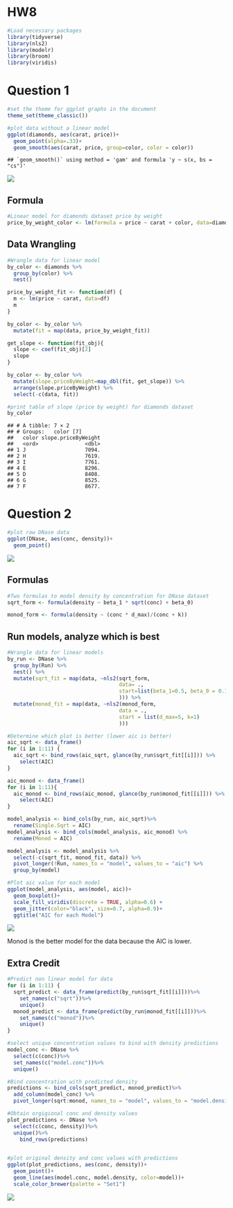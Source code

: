 HW8
================

``` r
#Load necessary packages
library(tidyverse)
library(nls2)
library(modelr)
library(broom)
library(viridis)
```

# Question 1

``` r
#set the theme for ggplot graphs in the document
theme_set(theme_classic())

#plot data without a linear model
ggplot(diamonds, aes(carat, price))+
  geom_point(alpha=.33)+
  geom_smooth(aes(carat, price, group=color, color = color))
```

    ## `geom_smooth()` using method = 'gam' and formula 'y ~ s(x, bs = "cs")'

![](HW8_files/figure-gfm/unnamed-chunk-2-1.png)<!-- -->

## Formula

``` r
#Linear model for diamonds dataset price by weight
price_by_weight_color <- lm(formula = price ~ carat + color, data=diamonds)
```

## Data Wrangling

``` r
#Wrangle data for linear model
by_color <- diamonds %>%
  group_by(color) %>%
  nest()

price_by_weight_fit <- function(df) {
  m <- lm(price ~ carat, data=df)
  m
}

by_color <- by_color %>%
  mutate(fit = map(data, price_by_weight_fit))

get_slope <- function(fit_obj){
  slope <- coef(fit_obj)[2]
  slope
}

by_color <- by_color %>%
  mutate(slope.priceByWeight=map_dbl(fit, get_slope)) %>%
  arrange(slope.priceByWeight) %>%
  select(-c(data, fit))

#print table of slope (price by weight) for diamonds dataset
by_color
```

    ## # A tibble: 7 × 2
    ## # Groups:   color [7]
    ##   color slope.priceByWeight
    ##   <ord>               <dbl>
    ## 1 J                   7094.
    ## 2 H                   7619.
    ## 3 I                   7761.
    ## 4 E                   8296.
    ## 5 D                   8408.
    ## 6 G                   8525.
    ## 7 F                   8677.

# Question 2

``` r
#plot raw DNase data
ggplot(DNase, aes(conc, density))+
  geom_point()
```

![](HW8_files/figure-gfm/unnamed-chunk-5-1.png)<!-- -->

## Formulas

``` r
#Two formulas to model density by concentration for DNase dataset
sqrt_form <- formula(density ~ beta_1 * sqrt(conc) + beta_0)

monod_form <- formula(density ~ (conc * d_max)/(conc + k))
```

## Run models, analyze which is best

``` r
#Wrangle data for linear models
by_run <- DNase %>%
  group_by(Run) %>%
  nest() %>%
  mutate(sqrt_fit = map(data, ~nls2(sqrt_form, 
                                    data= .,
                                    start=list(beta_1=0.5, beta_0 = 0.1)
                                    ))) %>%
  mutate(monod_fit = map(data, ~nls2(monod_form,
                                    data = .,
                                    start = list(d_max=5, k=1)
                                    )))

#Determine which plot is better (lower aic is better)
aic_sqrt <- data_frame()
for (i in 1:11) {
  aic_sqrt <- bind_rows(aic_sqrt, glance(by_run$sqrt_fit[[i]])) %>%
    select(AIC) 
}

aic_monod <- data_frame()
for (i in 1:11){
  aic_monod <- bind_rows(aic_monod, glance(by_run$monod_fit[[i]])) %>%
    select(AIC)
}

model_analysis <- bind_cols(by_run, aic_sqrt)%>%
  rename(Single.Sqrt = AIC)
model_analysis <- bind_cols(model_analysis, aic_monod) %>%
  rename(Monod = AIC)

model_analysis <- model_analysis %>%
  select(-c(sqrt_fit, monod_fit, data)) %>%
  pivot_longer(!Run, names_to = "model", values_to = "aic") %>%
  group_by(model)

#Plot aic value for each model
ggplot(model_analysis, aes(model, aic))+
  geom_boxplot()+
  scale_fill_viridis(discrete = TRUE, alpha=0.6) +
  geom_jitter(color="black", size=0.7, alpha=0.9)+
  ggtitle("AIC for each Model")
```

![](HW8_files/figure-gfm/unnamed-chunk-7-1.png)<!-- -->

Monod is the better model for the data because the AIC is lower.

## Extra Credit

``` r
#Predict non linear model for data
for (i in 1:11) {
  sqrt_predict <- data_frame(predict(by_run$sqrt_fit[[i]]))%>%
    set_names(c("sqrt"))%>%
    unique()
  monod_predict <- data_frame(predict(by_run$monod_fit[[i]]))%>%
    set_names(c("monod"))%>%
    unique()
}

#select unique concentration values to bind with density predictions
model_conc <- DNase %>%
  select(c(conc))%>%
  set_names(c("model.conc"))%>%
  unique()

#Bind concentration with predicted density
predictions <- bind_cols(sqrt_predict, monod_predict)%>%
  add_column(model_conc) %>%
  pivot_longer(sqrt:monod, names_to = "model", values_to = "model.density")

#Obtain orgigional conc and density values
plot_predictions <- DNase %>%
  select(c(conc, density))%>%
  unique()%>%
    bind_rows(predictions)
    

#plot original density and conc values with predictions
ggplot(plot_predictions, aes(conc, density))+
  geom_point()+
  geom_line(aes(model.conc, model.density, color=model))+
  scale_color_brewer(palette = "Set1")
```

![](HW8_files/figure-gfm/unnamed-chunk-8-1.png)<!-- -->
